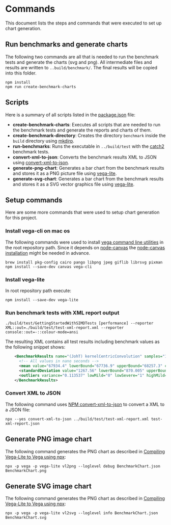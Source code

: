# Commands
This document lists the steps and commands that were executed to set up chart generation.

## Run benchmarks and generate charts

The following two commands are all that is needed to run the benchmark tests and generate the charts (svg and png).
All intermediate files and results are written to `..build/benchmark/`.
The final results will be copied into this folder.

```shell
npm install
npm run create-benchmark-charts
```

## Scripts
Here is a summary of all scripts listed in the [package.json](./package.json) file:

- **create-benchmark-charts**: Executes all scripts that are needed to run the benchmark tests and generate the reports and charts of them.
- **create-benchmark-directory**: Creates the directory `benchmark` inside the `build` directory using [mkdirp](https://www.npmjs.com/package/mkdirp).
- **run-benchmarks**: Runs the executable in `../build/test` with the [catch2](https://github.com/catchorg/Catch2/tree/v2.13.2) benchmark tests.
- **convert-xml-to-json**: Converts the benchmark results XML to JSON using [convert-xml-to-json](https://www.npmjs.com/package/convert-xml-to-json).
- **generate-png-chart**: Generates a bar chart from the benchmark results and stores it as a PNG picture file using [vega-lite](https://vega.github.io/vega-lite).
- **generate-svg-chart**: Generates a bar chart from the benchmark results and stores it as a SVG vector graphics file using [vega-lite](https://vega.github.io/vega-lite).

## Setup commands
Here are some more commands that were used to setup chart generation for this project.

### Install vega-cli on mac os

The following commands were used to install [vega command line utilities](https://vega.github.io/vega/usage/#cli) in the root repository path.
Since it depends on [node-canvas](https://github.com/Automattic/node-canvas) the [node-canvas installation](https://github.com/Automattic/node-canvas#installation) might be needed in advance.

```shell
brew install pkg-config cairo pango libpng jpeg giflib librsvg pixman
npm install --save-dev canvas vega-cli
```

### Install vega-lite

In root repository path execute:

```shell
npm install --save-dev vega-lite
```

### Run benchmark tests with XML report output

```shell
./build/test/GettingStartedWithSIMDTests [performance] --reporter XML::out=./build/test/test-xml-report.xml --reporter console::out=-::colour-mode=ansi
```

The resulting XML contains all test results including benchmark values as the following snippet shows:
```xml
    <BenchmarkResults name="(JohT) kernelCentricConvolution" samples="100" resamples="100000" iterations="1" clockResolution="17.1192" estimatedDuration="6.7594e+06">
      <!-- All values in nano seconds -->
      <mean value="67934.4" lowerBound="67736.9" upperBound="68257.3" ci="0.95"/>
      <standardDeviation value="1267.56" lowerBound="870.005" upperBound="1755.71" ci="0.95"/>
      <outliers variance="0.113537" lowMild="0" lowSevere="1" highMild="2" highSevere="15"/>
    </BenchmarkResults>
```

### Convert XML to JSON

The following command uses [NPM convert-xml-to-json](https://www.npmjs.com/package/convert-xml-to-json) to convert a XML to a JSON file:
```shell
npx --yes convert-xml-to-json ../build/test/test-xml-report.xml test-xml-report.json
```

## Generate PNG image chart
The following command generates the PNG chart as described in [Compiling Vega-Lite to Vega using npx](https://vega.github.io/vega-lite/usage/compile.html#using-npx):

```shell
npx -p vega -p vega-lite vl2png --loglevel debug BenchmarkChart.json BenchmarkChart.png
```

## Generate SVG image chart
The following command generates the PNG chart as described in [Compiling Vega-Lite to Vega using npx](https://vega.github.io/vega-lite/usage/compile.html#using-npx):

```shell
npx -p vega -p vega-lite vl2svg --loglevel info BenchmarkChart.json BenchmarkChart.svg
```